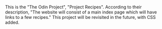 This is the "The Odin Project", "Project Recipes".
According to their description, "The website will consist of a main index page which will have links to a few recipes."
This project will be revisited in the future, with CSS added.